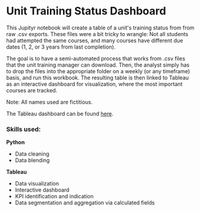 # Unit Training Status Dashboard

This Jupityr notebook will create a table of a unit's training status from from raw .csv exports. These files were a bit tricky to wrangle: Not all students had attempted the same courses, and many courses have different due dates (1, 2, or 3 years from last completion).

The goal is to have a semi-automated process that works from .csv files that the unit training manager can download. Then, the analyst simply has to drop the files into the appropriate folder on a weekly (or any timeframe) basis, and run this workbook. The resulting table is then linked to Tableau as an interactive dashboard for visualization, where the most important courses are tracked.

Note: All names used are fictitious.

	
The Tableau dashboard can be found [here](https://public.tableau.com/views/UnitTrainingStatus/UnitTrainingStatus?:language=en-US&:display_count=n&:origin=viz_share_link "Unit Training Status").

### Skills used:
	
**Python**
* Data cleaning
* Data blending

**Tableau**
* Data visualization
* Interactive dashboard
* KPI identification and indication
* Data segmentation and aggregation via calculated fields